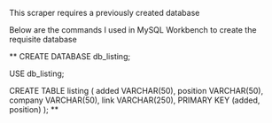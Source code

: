 This scraper requires a previously created database

Below are the commands I used in MySQL Workbench to create the requisite database

**
CREATE DATABASE db_listing;

USE db_listing;

CREATE TABLE listing (
    added VARCHAR(50),
    position VARCHAR(50),
    company VARCHAR(50),
    link VARCHAR(250),
    PRIMARY KEY (added, position)
);
**